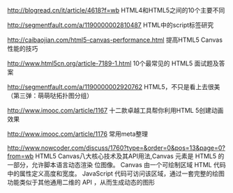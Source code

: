 http://blogread.cn/it/article/4618?f=wb
HTML4和HTML5之间的10个主要不同

http://segmentfault.com/a/1190000002810487
HTML中的script标签研究

http://caibaojian.com/html5-canvas-performance.html
提高HTML5 Canvas性能的技巧

http://www.html5cn.org/article-7189-1.html
10个最常见的 HTML5 面试题及答案

http://segmentfault.com/a/1190000002920762
HTML5，不只是看上去很美（第三弹：萌萌哒拓扑图分组）

http://www.imooc.com/article/1167
十二款卓越工具帮你利用HTML 5创建动画效果

http://www.imooc.com/article/1176
常用meta整理

http://www.nowcoder.com/discuss/1760?type=&order=0&pos=13&page=0?from=wb
HTML5 Canvas八大核心技术及其API用法,Canvas 元素是 HTML5 的一部分，允许脚本语言动态渲染 位图像。 Canvas 由一个可绘制区域 HTML 代码中的属性定义高度和宽度。 JavaScript 代码可访问该区域，通过一套完整的绘图功能类似于其他通用二维的 API ，从而生成动态的图形
